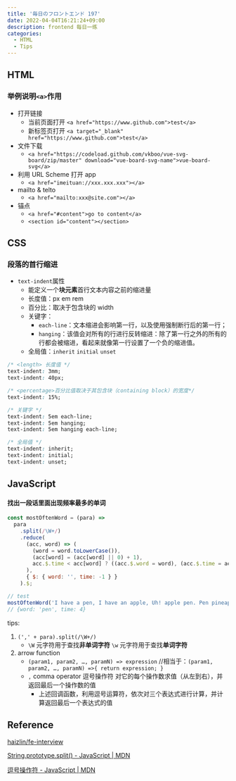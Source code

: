 ```yaml
---
title: '毎日のフロントエンド 197'
date: 2022-04-04T16:21:24+09:00
description: frontend 每日一练
categories:
  - HTML
  - Tips
---
```


## HTML

### 举例说明`<a>`作用

- 打开链接
  - 当前页面打开 `<a href="https://www.github.com">test</a>`
  - 新标签页打开 `<a target="_blank" href="https://www.github.com">test</a>`
- 文件下载
  - `<a href="https://codeload.github.com/vkboo/vue-svg-board/zip/master" download="vue-board-svg-name">vue-board-svg</a>`
- 利用 URL Scheme 打开 app
  - `<a href="imeituan://xxx.xxx.xxx"></a>`
- mailto & telto
  - `<a href="mailto:xxx@site.com"></a>`
- 锚点
  - `<a href="#content">go to content</a>`
  - `<section id="content"></section>`

## CSS

### 段落的首行缩进

- `text-indent`属性
  - 能定义一个**块元素**首行文本内容之前的缩进量
  - 长度值：px em rem
  - 百分比：取决于包含块的 width
  - 关键字：
    - `each-line`：文本缩进会影响第一行，以及使用强制断行后的第一行；
    - `hanging`：该值会对所有的行进行反转缩进：除了第一行之外的所有的行都会被缩进，看起来就像第一行设置了一个负的缩进值。
  - 全局值：`inherit` `initial` `unset`

```css
/* <length> 长度值 */
text-indent: 3mm;
text-indent: 40px;

/* <percentage>百分比值取决于其包含块（containing block）的宽度*/
text-indent: 15%;

/* 关键字 */
text-indent: 5em each-line;
text-indent: 5em hanging;
text-indent: 5em hanging each-line;

/* 全局值 */
text-indent: inherit;
text-indent: initial;
text-indent: unset;
```

## JavaScript

#### 找出一段话里面出现频率最多的单词

```js
const mostOftenWord = (para) =>
  para
    .split(/\W+/)
    .reduce(
      (acc, word) => (
        (word = word.toLowerCase()),
        (acc[word] = (acc[word] || 0) + 1),
        acc.$.time < acc[word] ? ((acc.$.word = word), (acc.$.time = acc[word]), acc) : acc
      ),
      { $: { word: '', time: -1 } }
    ).$;

// test
mostOftenWord('I have a pen, I have an apple, Uh! apple pen. Pen pineapple apple pen pen.');
// {word: 'pen', time: 4}
```

tips:

1. `(',' + para).split(/\W+/)`
   - `\W` 元字符用于查找**非单词字符** `\w` 元字符用于查找**单词字符**
2. arrow function
   - `(param1, param2, …, paramN) => expression` //相当于：`(param1, param2, …, paramN) =>{ return expression; }`
   - `,` comma operator 逗号操作符 对它的每个操作数求值（从左到右），并返回最后一个操作数的值
     - 上述回调函数，利用逗号运算符，依次对三个表达式进行计算，并计算返回最后一个表达式的值

## Reference

[haizlin/fe-interview](https://github.com/haizlin/fe-interview/blob/master/category/history.md)

[String.prototype.split() - JavaScript | MDN](https://developer.mozilla.org/zh-CN/docs/Web/JavaScript/Reference/Global_Objects/String/split)

[逗号操作符 - JavaScript | MDN](https://developer.mozilla.org/zh-CN/docs/Web/JavaScript/Reference/Operators/Comma_Operator)
